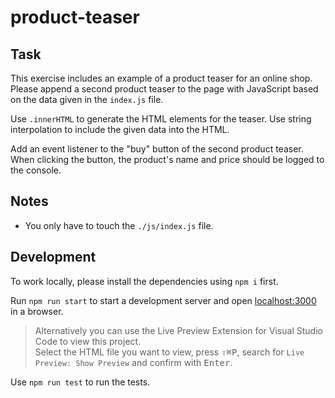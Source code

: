 # product-teaser

## Task

This exercise includes an example of a product teaser for an online shop. Please append a second product teaser to the page with JavaScript based 
on the data given in the `index.js` file.

Use `.innerHTML` to generate the HTML elements for the teaser. Use string interpolation to include the given data into the HTML.

Add an event listener to the "buy" button of the second product teaser. When clicking the button, the product's name and price should be logged to the console.

## Notes

- You only have to touch the `./js/index.js` file.

## Development

To work locally, please install the dependencies using `npm i` first.

Run `npm run start` to start a development server and open [localhost:3000](http://localhost:3000) in a browser.

> Alternatively you can use the Live Preview Extension for Visual Studio Code to view this project.  
> Select the HTML file you want to view, press <kbd>⇧</kbd><kbd>⌘</kbd><kbd>P</kbd>, search for `Live Preview: Show Preview` and confirm with <kbd>Enter</kbd>.

Use `npm run test` to run the tests.




